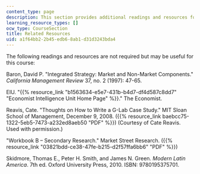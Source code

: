 ```yaml
---
content_type: page
description: This section provides additional readings and resources for the course.
learning_resource_types: []
ocw_type: CourseSection
title: Related Resources
uid: a1f64bb2-2b45-edb6-8ab1-d31d3243bda4
---
```


The following readings and resources are not required but may be useful for this course:

Baron, David P. "Integrated Strategy: Market and Non-Market Components." _California Management Review_ 37, no. 2 (1997): 47-65.

EIU. "{{% resource_link "b1563634-e5e7-431b-b4d7-df4d587c8dd7" "Economist Intelligence Unit Home Page" %}}." The Economist.

Reavis, Cate. "Thoughts on How to Write a G-Lab Case Study." MIT Sloan School of Management, December 9, 2008. ({{% resource_link baebcc75-1322-5eb5-7473-a232ed8aeb50 "PDF" %}}) (Courtesy of Cate Reavis. Used with permission.)

"Workbook B – Secondary Research." Market Street Research. ({{% resource_link "03821bdd-ce38-47fe-b215-d2f57ffa6bb6" "PDF" %}})

Skidmore, Thomas E., Peter H. Smith, and James N. Green. _Modern Latin America_. 7th ed. Oxford University Press, 2010. ISBN: 9780195375701.